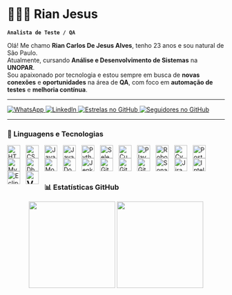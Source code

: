 # 👩🏻‍💻 Rian Jesus

**`Analista de Teste / QA`**

Olá! Me chamo **Rian Carlos De Jesus Alves**, tenho 23 anos e sou natural de São Paulo.  
Atualmente, cursando **Análise e Desenvolvimento de Sistemas** na **UNOPAR**.  
Sou apaixonado por tecnologia e estou sempre em busca de **novas conexões** e **oportunidades** na área de **QA**, com foco em **automação de testes** e **melhoria contínua**.

---

<!-- WhatsApp -->
<a href="https://wa.me/5575982037340" target="_blank">
    <img 
        alt="WhatsApp" 
        title="Fale comigo no WhatsApp" 
        src="https://img.shields.io/badge/WhatsApp-25D366?style=for-the-badge&logo=whatsapp&logoColor=white"
    />
</a>

<!-- LinkedIn -->
<a href="https://www.linkedin.com/in/rian-jesus/" target="_blank">
    <img 
        alt="LinkedIn" 
        title="Me acompanhe no LinkedIn" 
        src="https://custom-icon-badges.demolab.com/badge/LinkedIn-0077B5?style=for-the-badge&logo=linkedin&logoColor=white&labelColor=004182"
    />
</a>

<!-- Estrelas GitHub -->
<a href="https://github.com/rcjalves?tab=repositories&sort=stargazers" target="_blank">
    <img 
        alt="Estrelas no GitHub" 
        title="Repos com mais estrelas" 
        src="https://img.shields.io/badge/Estrelas-GitHub-4CAF50?style=for-the-badge&logo=github&logoColor=white"
    />
</a>

<!-- Seguidores GitHub -->
<a href="https://github.com/rcjalves?tab=followers" target="_blank">
    <img 
        alt="Seguidores no GitHub" 
        title="Me siga no GitHub" 
        src="https://img.shields.io/badge/Seguidores-GitHub-1155ba?style=for-the-badge&logo=github&logoColor=white"
    />
</a>

---

### 🤖 Linguagens e Tecnologias

<img 
    align="left" 
    alt="HTML"
    title="HTML" 
    width="30px" 
    style="padding-right: 10px;" 
    src="https://cdn.jsdelivr.net/gh/devicons/devicon@latest/icons/html5/html5-original.svg" 
/>
<img 
    align="left" 
    alt="CSS" 
    title="CSS"
    width="30px" 
    style="padding-right: 10px;" 
    src="https://cdn.jsdelivr.net/gh/devicons/devicon@latest/icons/css3/css3-original.svg" 
/>
<img 
    align="left" 
    alt="Java" 
    title="Java"
    width="30px" 
    style="padding-right: 10px;" 
    src="https://cdn.jsdelivr.net/gh/devicons/devicon@latest/icons/java/java-original.svg" 
/>

<img 
    align="left" 
    alt="JavaScript"
    title="JavaScript" 
    width="30px" 
    style="padding-right: 10px;" 
    src="https://cdn.jsdelivr.net/gh/devicons/devicon@latest/icons/javascript/javascript-original.svg" 
/>

<img 
    align="left" 
    alt="Python"
    title="Python" 
    width="30px" 
    style="padding-right: 10px;" 
    src="https://cdn.jsdelivr.net/gh/devicons/devicon@latest/icons/python/python-original.svg" 
/>

<img 
    align="left" 
    alt="Selenium" 
    title="Selenium"
    width="30px" 
    style="padding-right: 10px;" 
    src="https://cdn.jsdelivr.net/gh/devicons/devicon@latest/icons/selenium/selenium-original.svg" 
/>
<img 
    align="left" 
    alt="Cucumber" 
    title="Cucumber"
    width="30px" 
    style="padding-right: 10px;" 
    src="https://cdn.jsdelivr.net/gh/devicons/devicon@latest/icons/cucumber/cucumber-plain.svg" 
/>

<img 
    align="left" 
    alt="Playwright" 
    title="Playwright"
    width="30px" 
    style="padding-right: 10px;" 
    src="https://playwright.dev/img/playwright-logo.svg" 
/>
<img 
    align="left" 
    alt="Robot Framework" 
    title="Robot Framework"
    width="30px" 
    style="padding-right: 10px;" 
    src="https://cdn.jsdelivr.net/npm/simple-icons@latest/icons/robotframework.svg" 
/>
<img 
    align="left" 
    alt="Cypress" 
    title="Cypress"
    width="30px" 
    style="padding-right: 10px;" 
    src="https://cdn.jsdelivr.net/npm/simple-icons@latest/icons/cypress.svg" 
/>
<img 
    align="left" 
    alt="PostgreSQL"
    title="PostgreSQL" 
    width="30px" 
    style="padding-right: 10px;" 
    src="https://cdn.jsdelivr.net/gh/devicons/devicon@latest/icons/postgresql/postgresql-original.svg" 
/>
<img 
    align="left" 
    alt="MySQL" 
    title="MySQL"
    width="30px" 
    style="padding-right: 10px;" 
    src="https://cdn.jsdelivr.net/gh/devicons/devicon@latest/icons/mysql/mysql-original.svg" 
/>
<img 
    align="left" 
    alt="Dbeaver" 
    title="Dbeaver"
    width="30px" 
    style="padding-right: 10px;" 
    src="https://cdn.jsdelivr.net/gh/devicons/devicon@latest/icons/dbeaver/dbeaver-original.svg" 
/>
<img 
    align="left" 
    alt="MongoDB" 
    title="MongoDB"
    width="30px" 
    style="padding-right: 10px;" 
    src="https://cdn.jsdelivr.net/gh/devicons/devicon@latest/icons/mongodb/mongodb-original-wordmark.svg" 
/>
<img 
    align="left" 
    alt="Docker" 
    title="Docker"
    width="30px" 
    style="padding-right: 10px;" 
    src="https://cdn.jsdelivr.net/gh/devicons/devicon@latest/icons/docker/docker-plain-wordmark.svg" 
/>
<img 
    align="left" 
    alt="Jenkins" 
    title="Jenkins"
    width="30px" 
    style="padding-right: 10px;" 
    src="https://cdn.jsdelivr.net/gh/devicons/devicon@latest/icons/jenkins/jenkins-original.svg" 
/>
<img 
    align="left" 
    alt="Git" 
    title="Git"
    width="30px" 
    style="padding-right: 10px;" 
    src="https://cdn.jsdelivr.net/gh/devicons/devicon@latest/icons/git/git-original.svg" 
/>
<img 
    align="left" 
    alt="GitLab" 
    title="GitLab"
    width="30px" 
    style="padding-right: 10px;" 
    src="https://cdn.jsdelivr.net/gh/devicons/devicon@latest/icons/gitlab/gitlab-original-wordmark.svg" 
/>

<img 
    align="left" 
    alt="GithubActions" 
    title="GithubActions"
    width="30px" 
    style="padding-right: 10px;" 
    src="https://cdn.jsdelivr.net/gh/devicons/devicon@latest/icons/githubactions/githubactions-original.svg" 
/>

<img 
    align="left" 
    alt="SonarQube" 
    title="SonarQube"
    width="30px" 
    style="padding-right: 10px;" 
    src="https://cdn.jsdelivr.net/gh/devicons/devicon@latest/icons/sonarqube/sonarqube-plain-wordmark.svg" 
/>

<img 
    align="left" 
    alt="Jira" 
    title="Jira"
    width="30px" 
    style="padding-right: 10px;" 
    src="https://cdn.jsdelivr.net/gh/devicons/devicon@latest/icons/jira/jira-original-wordmark.svg" 
/>

<img 
    align="left" 
    alt="Intellij" 
    title="Intellij"
    width="30px" 
    style="padding-right: 10px;" 
    src="https://cdn.jsdelivr.net/gh/devicons/devicon@latest/icons/intellij/intellij-original.svg" 
/>

<img 
    align="left" 
    alt="Eclipse" 
    title="Eclipse"
    width="30px" 
    style="padding-right: 10px;" 
    src="https://cdn.jsdelivr.net/gh/devicons/devicon@latest/icons/eclipse/eclipse-original.svg" 
/>

<img 
    align="left" 
    alt="VsCode" 
    title="VsCode"
    width="30px" 
    style="padding-right: 10px;" 
    src="https://cdn.jsdelivr.net/gh/devicons/devicon@latest/icons/vscode/vscode-original-wordmark.svg" 
/>
<br/>
<br/>
---

### 📊 Estatísticas GitHub

<div align="center">
  <img height="200" src="https://github-readme-stats.vercel.app/api?username=rcjalves&show_icons=true&theme=tokyonight&include_all_commits=true&locale=pt-br" />
  <img height="200" src="https://github-readme-stats.vercel.app/api/top-langs/?username=rcjalves&theme=tokyonight&layout=compact&custom_title=Tecnologias&langs_count=9" />
</div>
